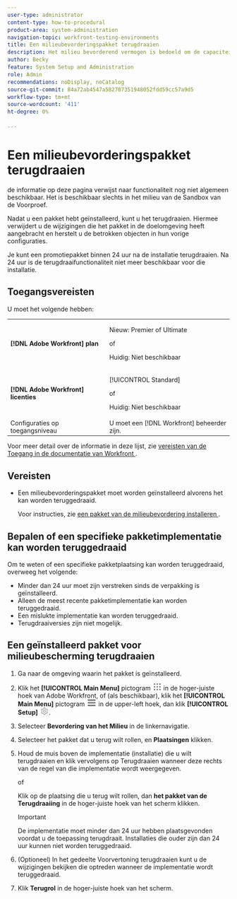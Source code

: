 ```yaml
---
user-type: administrator
content-type: how-to-procedural
product-area: system-administration
navigation-topic: workfront-testing-environments
title: Een milieubevorderingspakket terugdraaien
description: Het milieu bevorderend vermogen is bedoeld om de capaciteit te verstrekken om op configuratie betrekking hebbende voorwerpen van één milieu aan een andere te bewegen. Leer hoe u een geïnstalleerd promotiepakket kunt terugdraaien vanuit een doelomgeving.
author: Becky
feature: System Setup and Administration
role: Admin
recommendations: noDisplay, noCatalog
source-git-commit: 84a72ab4547a582707351948052fdd59cc57a9d5
workflow-type: tm+mt
source-wordcount: '411'
ht-degree: 0%

---
```


# Een milieubevorderingspakket terugdraaien

<span class="preview"> de informatie op deze pagina verwijst naar functionaliteit nog niet algemeen beschikbaar. Het is beschikbaar slechts in het milieu van de Sandbox van de Voorproef.</span>

Nadat u een pakket hebt geïnstalleerd, kunt u het terugdraaien. Hiermee verwijdert u de wijzigingen die het pakket in de doelomgeving heeft aangebracht en herstelt u de betrokken objecten in hun vorige configuraties.

Je kunt een promotiepakket binnen 24 uur na de installatie terugdraaien. Na 24 uur is de terugdraaifunctionaliteit niet meer beschikbaar voor die installatie.

## Toegangsvereisten

U moet het volgende hebben:

<table>
  <tr>
   <td><strong>[!DNL Adobe Workfront] plan </strong>
   </td>
   <td> <p>Nieuw: Premier of Ultimate</p><p>of</p><p>Huidig: Niet beschikbaar</p>
   </td>
  </tr>
  <tr>
   <td><strong>[!DNL Adobe Workfront] licenties </strong>
   </td>
   <td> <p>[!UICONTROL Standard]</p><p>of</p><p>Huidig: Niet beschikbaar</p>
   </td>
  </tr>
   <tr>
   <td>Configuraties op toegangsniveau
   </td>
   <td>U moet een [!DNL Workfront] beheerder zijn.
   </td>
  </tr>
</table>

Voor meer detail over de informatie in deze lijst, zie [ vereisten van de Toegang in de documentatie van Workfront ](/help/quicksilver/administration-and-setup/add-users/access-levels-and-object-permissions/access-level-requirements-in-documentation.md).

## Vereisten

* Een milieubevorderingspakket moet worden geïnstalleerd alvorens het kan worden teruggedraaid.

  Voor instructies, zie [ een pakket van de milieubevordering installeren ](/help/quicksilver/administration-and-setup/set-up-workfront/workfront-testing-environments/environment-promotion-install-package.md).


## Bepalen of een specifieke pakketimplementatie kan worden teruggedraaid

Om te weten of een specifieke pakketplaatsing kan worden teruggedraaid, overweeg het volgende:

* Minder dan 24 uur moet zijn verstreken sinds de verpakking is geïnstalleerd.
* Alleen de meest recente pakketimplementatie kan worden teruggedraaid.
* Een mislukte implementatie kan worden teruggedraaid.
* Terugdraaiversies zijn niet mogelijk.


## Een geïnstalleerd pakket voor milieubescherming terugdraaien

1. Ga naar de omgeving waarin het pakket is geïnstalleerd.
1. Klik het **[!UICONTROL Main Menu]** pictogram ![ Belangrijkste Menu ](/help/_includes/assets/main-menu-icon.png) in de hoger-juiste hoek van Adobe Workfront, of (als beschikbaar), klik het **[!UICONTROL Main Menu]** pictogram ![ Belangrijkste Menu ](/help/_includes/assets/main-menu-icon-left-nav.png) in de upper-left hoek, dan klik **[!UICONTROL Setup]** ![ pictogram van de Opstelling ](/help/_includes/assets/gear-icon-setup.png).
1. Selecteer **Bevordering van het Milieu** in de linkernavigatie.
1. Selecteer het pakket dat u terug wilt rollen, en **Plaatsingen** klikken.
1. Houd de muis boven de implementatie (installatie) die u wilt terugdraaien en klik vervolgens op Terugdraaien wanneer deze rechts van de regel van die implementatie wordt weergegeven.

   of

   Klik op de plaatsing die u terug wilt rollen, dan **het pakket van de Terugdraaiing** in de hoger-juiste hoek van het scherm klikken.

   >[!IMPORTANT]
   >
   >De implementatie moet minder dan 24 uur hebben plaatsgevonden voordat u de toepassing terugdraait. Installaties die ouder zijn dan 24 uur kunnen niet worden teruggedraaid.

1. (Optioneel) In het gedeelte Voorvertoning terugdraaien kunt u de wijzigingen bekijken die optreden wanneer de implementatie wordt teruggedraaid.
1. Klik **Terugrol** in de hoger-juiste hoek van het scherm.







